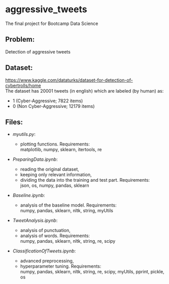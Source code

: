 # aggressive_tweets
The final project for Bootcamp Data Science

## Problem:<br/>
Detection of aggressive tweets

## Dataset:<br/>
https://www.kaggle.com/dataturks/dataset-for-detection-of-cybertrolls/home<br/>
The dataset has 20001 tweets (in english) which are labeled (by human) as:
- 1 (Cyber-Aggressive; 7822 items)
- 0 (Non Cyber-Aggressive; 12179 items)

## Files:
* _myutils.py_:
  - plotting functions.
  Requirements:<br/>
    matplotlib, numpy, sklearn, itertools, re

* _PreparingData.ipynb_:
  - reading the original dataset,
  - keeping only relevant information,
  - dividing the data into the training and test part.
  Requirements:<br/>
    json, os, numpy, pandas, sklearn

* _Baseline.ipynb_:
  - analysis of the baseline model.
  Requirements:<br/>
    numpy, pandas, sklearn, nltk, string, myUtils

* _TweetAnalysis.ipynb_:
  - analysis of punctuation,
  - analysis of words.
  Requirements:<br/>
    numpy, pandas, sklearn, nltk, string, re, scipy

* _ClassificationOfTweets.ipynb_:
  - advanced preprocessing,
  - hyperparameter tuning.
  Requirements:<br/>
    numpy, pandas, sklearn, nltk, string, re, scipy, myUtils, pprint, pickle, os